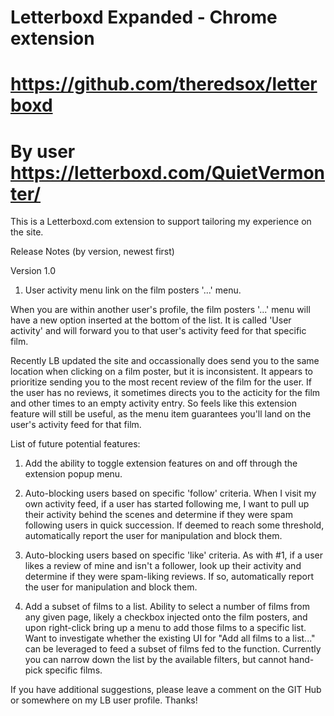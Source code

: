 # Letterboxd Expanded - Chrome extension
# https://github.com/theredsox/letterboxd
# By user https://letterboxd.com/QuietVermonter/


This is a Letterboxd.com extension to support tailoring my experience on the site.

Release Notes (by version, newest first)

Version 1.0

1) User activity menu link on the film posters '...' menu.

When you are within another user's profile, the film posters '...' menu will have a new option inserted at the bottom of the list. It is called 'User activity' and will forward you to that user's activity feed for that specific film.

Recently LB updated the site and occassionally does send you to the same location when clicking on a film poster, but it is inconsistent. It appears to prioritize sending you to the most recent review of the film for the user. If the user has no reviews, it sometimes directs you to the acticity for the film and other times to an empty activity entry. So feels like this extension feature will still be useful, as the menu item guarantees you'll land on the user's activity feed for that film.


List of future potential features:

1) Add the ability to toggle extension features on and off through the extension popup menu.

2) Auto-blocking users based on specific 'follow' criteria. When I visit my own activity feed, if a user has started following me, I want to pull up their activity behind the scenes and determine if they were spam following users in quick succession. If deemed to reach some threshold, automatically report the user for manipulation and block them.

3) Auto-blocking users based on specific 'like' criteria. As with #1, if a user likes a review of mine and isn't a follower, look up their activity and determine if they were spam-liking reviews. If so, automatically report the user for manipulation and block them.

4) Add a subset of films to a list. Ability to select a number of films from any given page, likely a checkbox injected onto the film posters, and upon right-click bring up a menu to add those films to a specific list. Want to investigate whether the existing UI for "Add all films to a list..." can be leveraged to feed a subset of films fed to the function. Currently you can narrow down the list by the available filters, but cannot hand-pick specific films. 


If you have additional suggestions, please leave a comment on the GIT Hub or somewhere on my LB user profile. Thanks!